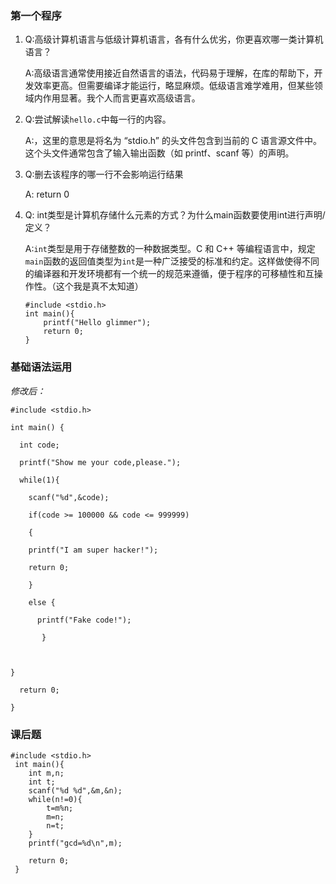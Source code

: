 ### 第一个程序

1. Q:高级计算机语言与低级计算机语言，各有什么优劣，你更喜欢哪一类计算机语言？

   A:高级语言通常使用接近自然语言的语法，代码易于理解，在库的帮助下，开发效率更高。但需要编译才能运行，略显麻烦。低级语言难学难用，但某些领域内作用显著。我个人而言更喜欢高级语言。

2. Q:尝试解读`hello.c`中每一行的内容。

   A:，这里的意思是将名为 “stdio.h” 的头文件包含到当前的 C 语言源文件中。这个头文件通常包含了输入输出函数（如 printf、scanf 等）的声明。

3. Q:删去该程序的哪一行不会影响运行结果

   A: return 0

4. Q: int类型是计算机存储什么元素的方式？为什么main函数要使用int进行声明/定义？

   A:`int`类型是用于存储整数的一种数据类型。C 和 C++ 等编程语言中，规定`main`函数的返回值类型为`int`是一种广泛接受的标准和约定。这样做使得不同的编译器和开发环境都有一个统一的规范来遵循，便于程序的可移植性和互操作性。（这个我是真不太知道）

   ```
   #include <stdio.h>
   int main(){
       printf("Hello glimmer");
       return 0;
   }
   ```

   

   

### 基础语法运用

*修改后：*

```
#include <stdio.h>

int main() {

  int code;

  printf("Show me your code,please.");

  while(1){

​    scanf("%d",&code);

​    if(code >= 100000 && code <= 999999)

​    {

​    printf("I am super hacker!");

​    return 0;

​    }

​    else {

​      printf("Fake code!");

​       }

  

}

  return 0;

}
```





### 课后题

```
#include <stdio.h>
 int main(){
    int m,n;
    int t;
    scanf("%d %d",&m,&n);
    while(n!=0){
        t=m%n;
        m=n;
        n=t;
    }
    printf("gcd=%d\n",m);

    return 0;
 }
```


